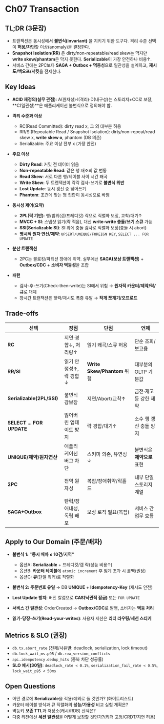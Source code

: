 # Ch07 Transaction
## TL;DR (3문장)

* 트랜잭션은 동시성에서 **불변식(invariant)** 을 지키기 위한 도구다. 격리 수준 선택이 **허용/차단**할 이상(anomaly)을 결정한다.
* **Snapshot Isolation(RR)** 은 dirty/non-repeatable/read skew는 막지만 **write skew/phantom**은 막지 못한다. **Serializable**이 가장 안전하나 비용↑.
* 서비스 간에는 2PC보다 **SAGA + Outbox + 멱등성**으로 일관성을 설계하고, **재시도/백오프/서킷**을 전제한다.

## Key Ideas

* **ACID 재정의(실무 관점)**: A(원자성)·I(격리)·D(내구성)는 스토리지+CC로 보장, **C(일관성)**은 애플리케이션 불변식으로 정의해야 함.
* **격리 수준과 이상**
    * RC(Read Committed): dirty read x, 그 외 대부분 허용
    * RR/SI(Repeatable Read / Snapshot Isolation): dirty/non-repeat/read skew x, **write skew o**, phantom (DB 의존)
    * Serializable: 주요 이상 전부 x (가장 안전)
* **주요 이상**

    * **Dirty Read**: 커밋 전 데이터 읽음
    * **Non-repeatable Read**: 같은 행 재조회 값 변동
    * **Read Skew**: 서로 다른 행/테이블 사이 시간 왜곡
    * **Write Skew**: 두 트랜잭션이 각각 검사-쓰기로 **불변식 위반**
    * **Lost Update**: 동시 갱신 중 덮어쓰기
    * **Phantom**: 조건에 맞는 행 집합이 동시성으로 바뀜
* **동시성 제어(요약)**

    * **2PL(락 기반)**: 행/범위(갭/프레디킷) 락으로 직렬화 보장, 교착/대기↑
    * **MVCC + SI**: 스냅샷 읽기(락 적음), 대신 **write-write 충돌/쓰기 스큐** 가능
    * **SSI(Serializable SI)**: SI 위에 충돌 검사로 직렬화 보장(충돌 시 abort)
    * **명시적 원자 연산/제약**: `UPSERT/UNIQUE/FOREIGN KEY`, `SELECT ... FOR UPDATE`
* **분산 트랜잭션**

    * 2PC는 블로킹/파티션 장애에 취약. 실무에선 **SAGA(보상 트랜잭션)** + **Outbox/CDC** + **소비자 멱등성**을 조합
* **패턴**

    * 검사-후-쓰기(Check-then-write)는 SI에서 위험 → **원자적 카운터/제약/락/큐**로 대체
    * 장시간 트랜잭션은 핫락/재시도 폭증 유발 → **작게 쪼개기/오프로드**

## Trade-offs

| 선택                        | 장점             | 단점                        | 언제               |
|---------------------------|----------------|---------------------------|------------------|
| **RC**                    | 지연·경합↓, 처리량↑   | 읽기 왜곡/스큐 허용               | 단순 조회/보고용        |
| **RR/SI**                 | 읽기 안정성↑, 락 경합↓ | **Write Skew/Phantom** 위험 | 대부분의 OLTP 기본값    |
| **Serializable(2PL/SSI)** | 불변식 강보장        | 지연/Abort/교착↑              | 금전·재고 등 강한 제약    |
| **SELECT ... FOR UPDATE** | 잃어버린 업데이트 방지   | 락 경합/대기↑                  | 소수 행 갱신 충돌 방지    |
| **UNIQUE/제약/원자연산**        | 애플리케이션 버그 차단   | 스키마 의존, 유연성↓              | 불변식은 **제약으로** 표현 |
| **2PC**                   | 전역 원자성         | 복잡/장애취약/락홀드               | 내부 단일 스토리지 계열    |
| **SAGA+Outbox**           | 탄력/장애내성, 독립 배포 | 보상 로직 필요(복잡)              | 서비스 간 업무 흐름      |

## Apply to Our Domain (주문/배차)

* **불변식 1: "동시 배차 ≤ 10건/지역"**

    * 옵션A: **Serializable** + 프레디킷/갭 락(성능 비용↑)
    * 옵션B: **카운터 테이블**에 `atomic increment` 후 임계 초과 시 롤백(권장)
    * 옵션C: **큐**(단일 워커)로 직렬화
* **불변식 2: 주문번호 유일** → DB **UNIQUE** + **Idempotency-Key** (재시도 안전)
* **Lost Update 방지**: 버전 칼럼으로 **CAS(낙관적 잠금)** 또는 `FOR UPDATE`
* **서비스 간 일관성**: OrderCreated → **Outbox/CDC**로 발행, 소비자는 **멱등 처리**
* **읽기-당장-쓰기(Read-your-writes)**: 사용자 세션은 **리더 라우팅/세션 스티키**

## Metrics & SLO (권장)

* `db.tx.abort_rate` (전체/사유별: deadlock, serialization, lock timeout)
* `db.lock_wait_ms.p95` / `db.row_version_conflicts`
* `api.idempotency.dedup_hits` (중복 차단 성공률)
* **SLO 예시(30일)**: `deadlock_rate < 0.1%`, `serialization_fail_rate < 0.5%`, `lock_wait_p95 < 50ms`

## Open Questions

* 어떤 경로에 **Serializable**을 적용/예외로 둘 것인가? (화이트리스트)
* 카운터 테이블 방식과 큐 직렬화의 **성능/가용성** 비교 실험 계획은?
* 멱등키 **보존 TTL**과 저장소(캐시/RDB) 선택은?
* 다중 리전에선 **세션 일관성**을 어떻게 보장할 것인가?(리더 고정/CRDT/지연 허용)
